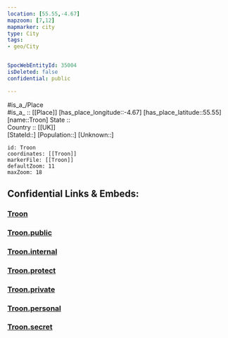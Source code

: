 ```yaml
---
location: [55.55,-4.67] 
mapzoom: [7,12] 
mapmarker: city 
type: City
tags:
- geo/City


SpocWebEntityId: 35004
isDeleted: false
confidential: public

---
```

#is_a_/Place  
#is_a_ :: [[Place]] 
[has_place_longitude::-4.67] 
[has_place_latitude::55.55] 
[name::Troon] 
State ::  
Country :: [[UK]]  
[StateId::] 
[Population::] 
[Unknown::] 


```leaflet
id: Troon
coordinates: [[Troon]] 
markerFile: [[Troon]] 
defaultZoom: 11 
maxZoom: 18
```


## Confidential Links & Embeds: 

### [Troon](/_Standards/Earth/Continent/Europe/Europe~North/UK/Scotland/counties~Scotland/Ayrshire~South/cities~Ayrshire~South/Troon.md) 

### [Troon.public](/_public/Earth/Continent/Europe/Europe~North/UK/Scotland/counties~Scotland/Ayrshire~South/cities~Ayrshire~South/Troon.public.md) 

### [Troon.internal](/_internal/Earth/Continent/Europe/Europe~North/UK/Scotland/counties~Scotland/Ayrshire~South/cities~Ayrshire~South/Troon.internal.md) 

### [Troon.protect](/_protect/Earth/Continent/Europe/Europe~North/UK/Scotland/counties~Scotland/Ayrshire~South/cities~Ayrshire~South/Troon.protect.md) 

### [Troon.private](/_private/Earth/Continent/Europe/Europe~North/UK/Scotland/counties~Scotland/Ayrshire~South/cities~Ayrshire~South/Troon.private.md) 

### [Troon.personal](/_personal/Earth/Continent/Europe/Europe~North/UK/Scotland/counties~Scotland/Ayrshire~South/cities~Ayrshire~South/Troon.personal.md) 

### [Troon.secret](/_secret/Earth/Continent/Europe/Europe~North/UK/Scotland/counties~Scotland/Ayrshire~South/cities~Ayrshire~South/Troon.secret.md)

